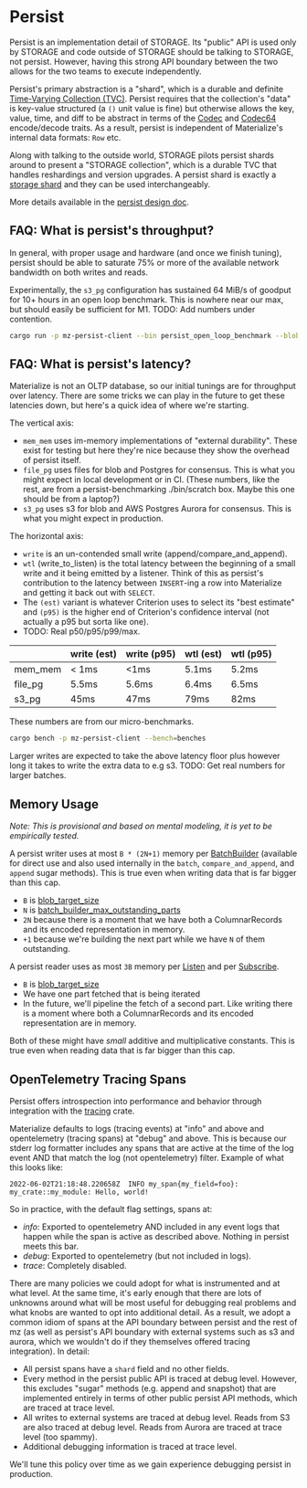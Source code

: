 # Persist

Persist is an implementation detail of STORAGE. Its "public" API is used only
by STORAGE and code outside of STORAGE should be talking to STORAGE, not
persist. However, having this strong API boundary between the two allows for the
two teams to execute independently.

Persist's primary abstraction is a "shard", which is a durable and definite
[Time-Varying Collection (TVC)]. Persist requires that the collection's "data"
is key-value structured (a `()` unit value is fine) but otherwise allows the
key, value, time, and diff to be abstract in terms of the [Codec] and [Codec64]
encode/decode traits. As a result, persist is independent of Materialize's
internal data formats: `Row` etc.

[Time-Varying Collection (TVC)]: https://github.com/MaterializeInc/materialize/blob/main/doc/developer/platform/formalism.md#time-varying-collections
[Codec]: mz_persist_types::Codec
[Codec64]: mz_persist_types::Codec64

Along with talking to the outside world, STORAGE pilots persist shards around to
present a "STORAGE collection", which is a durable TVC that handles reshardings
and version upgrades. A persist shard is exactly a [storage shard] and they can be used
interchangeably.

[storage shard]: https://github.com/MaterializeInc/materialize/blob/main/doc/developer/platform/architecture-storage.md#shards

More details available in the [persist design doc].

[persist design doc]: https://github.com/MaterializeInc/materialize/blob/main/doc/developer/design/20220330_persist.md

## FAQ: What is persist's throughput?

In general, with proper usage and hardware (and once we finish tuning), persist
should be able to saturate 75% or more of the available network bandwidth on
both writes and reads.

Experimentally, the `s3_pg` configuration has sustained 64 MiB/s of goodput for
10+ hours in an open loop benchmark. This is nowhere near our max, but should
easily be sufficient for M1. TODO: Add numbers under contention.

```sh
cargo run -p mz-persist-client --bin persist_open_loop_benchmark --blob_uri=... --consensus_uri=...
```


## FAQ: What is persist's latency?

Materialize is not an OLTP database, so our initial tunings are for throughput
over latency. There are some tricks we can play in the future to get these
latencies down, but here's a quick idea of where we're starting.

The vertical axis:
- `mem_mem` uses im-memory implementations of "external durability". These exist
  for testing but here they're nice because they show the overhead of persist
  itself.
- `file_pg` uses files for blob and Postgres for consensus. This is what you
  might expect in local development or in CI. (These numbers, like the rest, are
  from a persist-benchmarking ./bin/scratch box. Maybe this one should be from a
  laptop?)
- `s3_pg` uses s3 for blob and AWS Postgres Aurora for consensus. This is what
  you might expect in production.

The horizontal axis:
- `write` is an un-contended small write (append/compare_and_append).
- `wtl` (write_to_listen) is the total latency between the beginning of a
  small write and it being emitted by a listener. Think of this as persist's
  contribution to the latency between `INSERT`-ing a row into Materialize and
  getting it back out with `SELECT`.
- The `(est)` variant is whatever Criterion uses to select its "best estimate"
  and `(p95)` is the higher end of Criterion's confidence interval (not actually
  a p95 but sorta like one).
- TODO: Real p50/p95/p99/max.

| | write (est) | write (p95) | wtl (est) | wtl (p95) |
| --- | --- | --- | --- | --- |
| mem_mem | < 1ms | <1ms | 5.1ms | 5.2ms |
| file_pg | 5.5ms | 5.6ms | 6.4ms | 6.5ms |
| s3_pg | 45ms | 47ms | 79ms | 82ms |

These numbers are from our micro-benchmarks.

```sh
cargo bench -p mz-persist-client --bench=benches
```

Larger writes are expected to take the above latency floor plus however long it
takes to write the extra data to e.g s3. TODO: Get real numbers for larger
batches.


## Memory Usage

_Note: This is provisional and based on mental modeling, it is yet to be
empirically tested._

A persist writer uses at most `B * (2N+1)` memory per [BatchBuilder] (available
for direct use and also used internally in the `batch`, `compare_and_append`,
and `append` sugar methods). This is true even when writing data that is far
bigger than this cap.

- `B` is [blob_target_size]
- `N` is [batch_builder_max_outstanding_parts]
- `2N` because there is a moment that we have both a ColumnarRecords and its
  encoded representation in memory.
- `+1` because we're building the next part while we have `N` of them
  outstanding.

[BatchBuilder]: crate::batch::BatchBuilder
[blob_target_size]: crate::PersistConfig::blob_target_size
[batch_builder_max_outstanding_parts]: crate::PersistConfig::batch_builder_max_outstanding_parts

A persist reader uses as most `3B` memory per [Listen] and per [Subscribe].

- `B` is [blob_target_size]
- We have one part fetched that is being iterated
- In the future, we'll pipeline the fetch of a second part. Like writing there
  is a moment where both a ColumnarRecords and its encoded representation are in
  memory.

[Listen]: crate::read::Listen
[Subscribe]: crate::read::Subscribe

Both of these might have _small_ additive and multiplicative constants. This is
true even when reading data that is far bigger than this cap.


## OpenTelemetry Tracing Spans

Persist offers introspection into performance and behavior through integration
with the [tracing] crate.

[tracing]: https://docs.rs/tracing

Materialize defaults to logs (tracing events) at "info" and above and
opentelemetry (tracing spans) at "debug" and above. This is because our stderr
log formatter includes any spans that are active at the time of the log event
AND that match the log (not opentelemetry) filter. Example of what this looks
like:

```text
2022-06-02T21:18:48.220658Z  INFO my_span{my_field=foo}: my_crate::my_module: Hello, world!
```

So in practice, with the default flag settings, spans at:

- _info_: Exported to opentelemetry AND included in any event logs that happen
  while the span is active as described above. Nothing in persist meets this
  bar.
- _debug_: Exported to opentelemetry (but not included in logs).
- _trace_: Completely disabled.

There are many policies we could adopt for what is instrumented and at what
level. At the same time, it's early enough that there are lots of unknowns
around what will be most useful for debugging real problems and what knobs are
wanted to opt into additional detail. As a result, we adopt a common idiom of
spans at the API boundary between persist and the rest of mz (as well as
persist's API boundary with external systems such as s3 and aurora, which we
wouldn't do if they themselves offered tracing integration). In detail:

- All persist spans have a `shard` field and no other fields.
- Every method in the persist public API is traced at debug level. However, this
  excludes "sugar" methods (e.g. append and snapshot) that are implemented
  entirely in terms of other public persist API methods, which are traced at
  trace level.
- All writes to external systems are traced at debug level. Reads from S3 are
  also traced at debug level. Reads from Aurora are traced at trace level (too
  spammy).
- Additional debugging information is traced at trace level.

We'll tune this policy over time as we gain experience debugging persist in
production.
